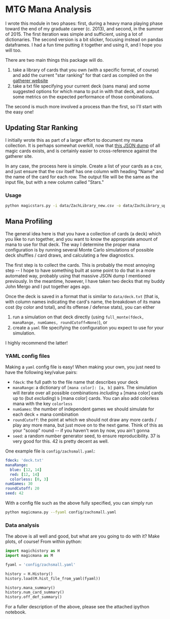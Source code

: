 # MTG Mana Analysis

I wrote this module in two phases: first, during a heavy mana playing phase toward the end of my graduate career (c. 2013), and second, in the summer of 2015. The first iteration was simple and sufficient, using a lot of dictionaries. The second version is a bit slicker, focusing instead on pandas dataframes. I had a fun time putting it together and using it, and I hope you will too.

There are two main things this package will do.

1. take a library of cards that you own (with a specific format, of course) and add the current "star ranking" for that card as compiled on the [gatherer website](http://gatherer.wizards.com/Pages/Card/Details.aspx?multiverseid=382866)
2. take a txt file specifying your current deck (sans mana) and some suggested options for which mana to put in with that deck, and output some metrics on the expected performance of those combinations.

The second is much more involved a process than the first, so I'll start with the easy one!

## Updating Star Ranking

I initially wrote this as part of a larger effort to document my mana collection. It is perhaps somewhat overkill, now that [this JSON dump](http://mtgjson.com/) of all magic cards exists, and is certainly easier to cross-reference against the gatherer site.

In any case, the process here is simple. Create a list of your cards as a csv, and just ensure that the csv itself has one column with heading "Name" and the name of the card for each row. The output file will be the same as the input file, but with a new column called "Stars."

### Usage
```bash
python magicstars.py -i data/ZachLibrary_new.csv -o data/ZachLibrary_updated.csv
```

## Mana Profiling

The general idea here is that you have a collection of cards (a deck) which you like to run together, and you want to know the appropriate amount of mana to use for that deck. The way I determine the proper mana configuration is by running several Monte Carlo simulations of possible deck shuffles / card draws, and calculating a few diagnostics.

The first step is to collect the cards. This is probably the most annoying step -- I hope to have something built at some point to do that in a more automated way, probably using that massive JSON dump I mentioned previously. In the meantime, however, I have taken two decks that my buddy John Mergo and I put together ages ago.

Once the deck is saved in a format that is similar to `data/deck.txt` (that is, with column names indicating the card's name, the breakdown of its mana cost (by color and total), and its offense / defense stats), you can either

1. run a simulation on that deck directly (using `full_monte(fdeck, manaRange, numGames, roundCutoff=None)`), or
2. create a `yaml` file specifying the configuration you expect to use for your simulation.

I highly recommend the latter!

### YAML config files

Making a `yaml` config file is easy! When making your own, you just need to have the following key/value pairs:

+ `fdeck`: the full path to the file name that describes your deck
+ `manaRange`: a dictionary of `[mana color]: [a, b]` pairs. The simulation will iterate over all possible combinations *including* `a` [mana color] cards up to (but *excluding*) `b` [mana color] cards. You can also add colorless mana with the key `colorless`
+ `numGames`: the number of independent games we should simulate for each deck + mana combination
+ `roundCutoff`: the point at which we should not draw any more cards / play any more mana, but just move on to the next game. Think of this as your "scoop" round -- if you haven't won by now, you ain't gonna
+ `seed`: a random number generator seed, to ensure reproducibility. 37 is very good for this. 42 is pretty decent as well.

One example file is `config/zachsmall.yaml`:
```yaml
fdeck: 'deck.txt'
manaRange:
  blue: [12, 14]
  red: [12, 14]
  colorless: [0, 3]
numGames: 30
roundCutoff: 20
seed: 42
```

With a config file such as the above fully specified, you can simply run

```bash
python magicmana.py --fyaml config/zachsmall.yaml
```

### Data analysis
The above is all well and good, but what are you going to do with it? Make plots, of course! From within python:

```python
import magichistory as H
import magicmana as M

fyaml = 'config/zachsmall.yaml'

history = H.History()
history.load(M.hist_file_from_yaml(fyaml))

history.mana_summary()
history.num_card_summary()
history.off_def_summary()
```

For a fuller description of the above, please see the attached ipython notebook.
